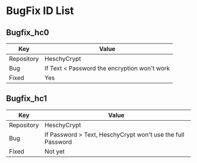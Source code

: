 # BugFix ID List

## Bugfix_hc0

| Key | Value |
|---|---|
| Repository | HeschyCrypt |
| Bug | If Text < Password the encryption won't work |
| Fixed | Yes |

## Bugfix_hc1

| Key | Value |
|---|---|
| Repository | HeschyCrypt |
| Bug | If Password > Text, HeschyCrypt won't use the full Password |
| Fixed | Not yet |

